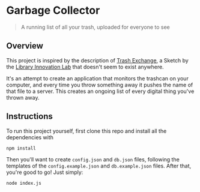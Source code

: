 # Garbage Collector

> A running list of all your trash, uploaded for everyone to see

## Overview

This project is inspired by the description of [Trash Exchange](https://lil.law.harvard.edu/sketches/trash-exchange/), a Sketch by the [Library Innovation Lab](https://lil.law.harvard.edu/) that doesn't seem to exist anywhere.

It's an attempt to create an application that monitors the trashcan on your computer, and every time you throw something away it pushes the name of that file to a server. This creates an ongoing list of every digital thing you've thrown away.

## Instructions

To run this project yourself, first clone this repo and install all the dependencies with

```
npm install
```

Then you'll want to create `config.json` and `db.json` files, following the templates of the `config.example.json` and `db.example.json` files. After that, you're good to go! Just simply:

```
node index.js
```